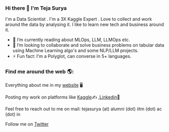 ### Hi there 👋 I'm Teja Surya
I'm a Data Scientist . I'm a 3X Kaggle Expert . Love to collect and work around the data by analysing it. I like to learn new tech and business around it. 

- 🌱 I’m currently reading about MLOps, LLM, LLMOps etc.
- 👯 I’m looking to collaborate and solve business problems on tabular data using Machine Learning algo's and some NLP/LLM projects.
- ⚡ Fun fact: I'm a Polyglot, can converse in 5+ languages.

### Find me around the web 🌎:
Everything about me in my [website](https://www.tejasurya.in) 🖥

Posting my work on platforms like [Kaggle](https://www.kaggle.com/tejasurya)✍ ,[Linkedin](https://www.linkedin.com/in/tejasurya/)🏽

Feel free to reach out to me on mail: tejasurya (at) alumni (dot) iitm (dot) ac (dot) in

Follow me on [Twitter](https://twitter.com/teja_surya_)

<?--
![tejasurya](https://road-to-kaggle-grandmaster.vercel.app/api/simple/tejasurya)

![competition](https://road-to-kaggle-grandmaster.vercel.app/api/badges/subinium/competition/light)
![dataset](https://road-to-kaggle-grandmaster.vercel.app/api/badges/tejasurya/dataset/light)
![notebook](https://road-to-kaggle-grandmaster.vercel.app/api/badges/tejasurya/notebook/light)
![discussion](https://road-to-kaggle-grandmaster.vercel.app/api/badges/tejasurya/discussion/light)
-->

<?--
Here are some ideas to get you started:

- 🔭 I’m currently working on 
- 👯 I’m looking to collaborate on ...
- 🤔 I’m looking for help with ...
- 💬 Ask me about ...
- 📫 How to reach me: ...
- 😄 Pronouns: ...
-->
